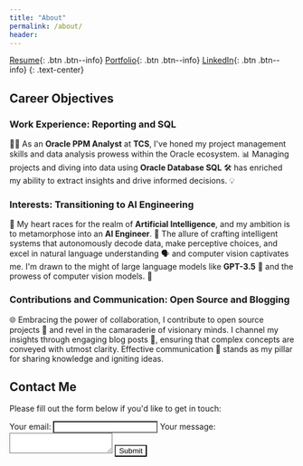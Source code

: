 ```yaml
---
title: "About"
permalink: /about/
header:
---
```


[Resume](https://sqali.github.io/cv/){: .btn .btn--info} [Portfolio](https://sqali.github.io/portfolio/){: .btn .btn--info} [LinkedIn](https://www.linkedin.com/in/sayed-qaiser-ali-916b181ab/){: .btn .btn--info}
{: .text-center}

## Career Objectives
### Work Experience: Reporting and SQL
👨‍💼 As an **Oracle PPM Analyst** at **TCS**, I've honed my project management skills and data analysis prowess within the Oracle ecosystem. 📊 Managing projects and diving into data using **Oracle Database SQL** 🛠️ has enriched my ability to extract insights and drive informed decisions. 💡

### Interests: Transitioning to AI Engineering
🚀 My heart races for the realm of **Artificial Intelligence**, and my ambition is to metamorphose into an **AI Engineer**. 🤖 The allure of crafting intelligent systems that autonomously decode data, make perceptive choices, and excel in natural language understanding 🗣️ and computer vision captivates me. I'm drawn to the might of large language models like **GPT-3.5** 🧠 and the prowess of computer vision models. 📸

### Contributions and Communication: Open Source and Blogging
🌐 Embracing the power of collaboration, I contribute to open source projects 🤝 and revel in the camaraderie of visionary minds. I channel my insights through engaging blog posts 📝, ensuring that complex concepts are conveyed with utmost clarity. Effective communication 📢 stands as my pillar for sharing knowledge and igniting ideas.

<!-- modify this form HTML and place wherever you want your form -->
## Contact Me

Please fill out the form below if you'd like to get in touch:
<form
  action="https://formspree.io/f/xvojvnpz"
  method="POST"
>
  <label>
    Your email:
    <input type="email" name="email" style="background-color: white;">
  </label>
  <label>
    Your message:
    <textarea name="message" style="background-color: white;"></textarea>
  </label>
  <!-- your other form fields go here -->
  <button type="submit" class="btn btn--info" style="background-color: white;">Submit</button>
</form>

<!--[View My Portfolio](https://sqali.github.io/portfolio/){: .btn .btn--info}
{: .text-center}-->
<!--
I love to read AI blogs, watch YouTube tutorials and listen to AI podcasts. I am learning so much from the AI community, where knowledge is shared to challenge the boundary of computer intelligence.

[Read My Blog Posts](https://sqali.github.io/posts/){: .btn .btn--info}
{: .text-center}
-->
